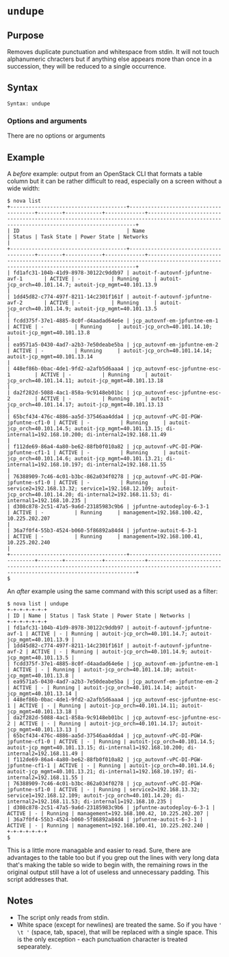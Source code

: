 # `undupe`

## Purpose
Removes duplicate punctuation and whitespace from stdin.  It will not touch alphanumeric chracters but if anything else appears more than once in a succession, they will be reduced to a single occurrence.

## Syntax
```
Syntax: undupe
```

### Options and arguments
There are no options or arguments

## Example

A _before_ example: output from an OpenStack CLI that formats a table column but it can be rather difficult to read, especially on a screen without a wide width:
```
$ nova list
+--------------------------------------+---------------------------------------+--------+------------+-------------+----------------------------------------------------------------------------------------------------------------------------------------+
| ID                                   | Name                                  | Status | Task State | Power State | Networks                                                                                                                               |
+--------------------------------------+---------------------------------------+--------+------------+-------------+----------------------------------------------------------------------------------------------------------------------------------------+
| fd1afc31-104b-41d9-8978-30122c9ddb97 | autoit-f-autovnf-jpfuntne-avf-1       | ACTIVE | -          | Running     | autoit-jcp_orch=40.101.14.7; autoit-jcp_mgmt=40.101.13.9                                                                               |
| 1dd45d82-c774-497f-8211-14c2301f161f | autoit-f-autovnf-jpfuntne-avf-2       | ACTIVE | -          | Running     | autoit-jcp_orch=40.101.14.9; autoit-jcp_mgmt=40.101.13.5                                                                               |
| fcdd375f-37e1-4885-8c0f-d4aadad64e6e | jcp_autovnf-em-jpfuntne-em-1          | ACTIVE | -          | Running     | autoit-jcp_orch=40.101.14.10; autoit-jcp_mgmt=40.101.13.8                                                                              |
| ea9571a5-0430-4ad7-a2b3-7e50deabe5ba | jcp_autovnf-em-jpfuntne-em-2          | ACTIVE | -          | Running     | autoit-jcp_orch=40.101.14.14; autoit-jcp_mgmt=40.101.13.14                                                                             |
| 448ef86b-0bac-4de1-9fd2-a2afb5d6aaa4 | jcp_autovnf-esc-jpfuntne-esc-1        | ACTIVE | -          | Running     | autoit-jcp_orch=40.101.14.11; autoit-jcp_mgmt=40.101.13.18                                                                             |
| da2f282d-5088-4ac1-858a-9c9148eb01bc | jcp_autovnf-esc-jpfuntne-esc-2        | ACTIVE | -          | Running     | autoit-jcp_orch=40.101.14.17; autoit-jcp_mgmt=40.101.13.13                                                                             |
| 65bcf434-476c-4886-aa5d-37546aa4dda4 | jcp_autovnf-vPC-DI-PGW-jpfuntne-cf1-0 | ACTIVE | -          | Running     | autoit-jcp_orch=40.101.14.5; autoit-jcp_mgmt=40.101.13.15; di-internal1=192.168.10.200; di-internal2=192.168.11.49                     |
| f112de69-86a4-4a80-be62-88fb0f010a82 | jcp_autovnf-vPC-DI-PGW-jpfuntne-cf1-1 | ACTIVE | -          | Running     | autoit-jcp_orch=40.101.14.6; autoit-jcp_mgmt=40.101.13.21; di-internal1=192.168.10.197; di-internal2=192.168.11.55                     |
| 76388909-7c46-4c01-b3bc-862a034f0278 | jcp_autovnf-vPC-DI-PGW-jpfuntne-sf1-0 | ACTIVE | -          | Running     | service2=192.168.13.32; service1=192.168.12.109; autoit-jcp_orch=40.101.14.20; di-internal2=192.168.11.53; di-internal1=192.168.10.235 |
| d308c878-2c51-47a5-9a6d-23185983c9b6 | jpfuntne-autodeploy-6-3-1             | ACTIVE | -          | Running     | management=192.168.100.42, 10.225.202.207                                                                                              |
| 36a7f0f4-55b3-4524-b060-5f86892a84d4 | jpfuntne-autoit-6-3-1                 | ACTIVE | -          | Running     | management=192.168.100.41, 10.225.202.240                                                                                              |
+--------------------------------------+---------------------------------------+--------+------------+-------------+----------------------------------------------------------------------------------------------------------------------------------------+
$
```

An _after_ example using the same command with this script used as a filter:
```
$ nova list | undupe
+-+-+-+-+-+-+
| ID | Name | Status | Task State | Power State | Networks |
+-+-+-+-+-+-+
| fd1afc31-104b-41d9-8978-30122c9ddb97 | autoit-f-autovnf-jpfuntne-avf-1 | ACTIVE | - | Running | autoit-jcp_orch=40.101.14.7; autoit-jcp_mgmt=40.101.13.9 |
| 1dd45d82-c774-497f-8211-14c2301f161f | autoit-f-autovnf-jpfuntne-avf-2 | ACTIVE | - | Running | autoit-jcp_orch=40.101.14.9; autoit-jcp_mgmt=40.101.13.5 |
| fcdd375f-37e1-4885-8c0f-d4aadad64e6e | jcp_autovnf-em-jpfuntne-em-1 | ACTIVE | - | Running | autoit-jcp_orch=40.101.14.10; autoit-jcp_mgmt=40.101.13.8 |
| ea9571a5-0430-4ad7-a2b3-7e50deabe5ba | jcp_autovnf-em-jpfuntne-em-2 | ACTIVE | - | Running | autoit-jcp_orch=40.101.14.14; autoit-jcp_mgmt=40.101.13.14 |
| 448ef86b-0bac-4de1-9fd2-a2afb5d6aaa4 | jcp_autovnf-esc-jpfuntne-esc-1 | ACTIVE | - | Running | autoit-jcp_orch=40.101.14.11; autoit-jcp_mgmt=40.101.13.18 |
| da2f282d-5088-4ac1-858a-9c9148eb01bc | jcp_autovnf-esc-jpfuntne-esc-2 | ACTIVE | - | Running | autoit-jcp_orch=40.101.14.17; autoit-jcp_mgmt=40.101.13.13 |
| 65bcf434-476c-4886-aa5d-37546aa4dda4 | jcp_autovnf-vPC-DI-PGW-jpfuntne-cf1-0 | ACTIVE | - | Running | autoit-jcp_orch=40.101.14.5; autoit-jcp_mgmt=40.101.13.15; di-internal1=192.168.10.200; di-internal2=192.168.11.49 |
| f112de69-86a4-4a80-be62-88fb0f010a82 | jcp_autovnf-vPC-DI-PGW-jpfuntne-cf1-1 | ACTIVE | - | Running | autoit-jcp_orch=40.101.14.6; autoit-jcp_mgmt=40.101.13.21; di-internal1=192.168.10.197; di-internal2=192.168.11.55 |
| 76388909-7c46-4c01-b3bc-862a034f0278 | jcp_autovnf-vPC-DI-PGW-jpfuntne-sf1-0 | ACTIVE | - | Running | service2=192.168.13.32; service1=192.168.12.109; autoit-jcp_orch=40.101.14.20; di-internal2=192.168.11.53; di-internal1=192.168.10.235 |
| d308c878-2c51-47a5-9a6d-23185983c9b6 | jpfuntne-autodeploy-6-3-1 | ACTIVE | - | Running | management=192.168.100.42, 10.225.202.207 |
| 36a7f0f4-55b3-4524-b060-5f86892a84d4 | jpfuntne-autoit-6-3-1 | ACTIVE | - | Running | management=192.168.100.41, 10.225.202.240 |
+-+-+-+-+-+-+
$
```

This is a little more managable and easier to read.  Sure, there are advantages to the table too but if you grep out the lines with very long data that's making the table so wide to begin with, the remaining rows in the original output still have a lot of useless and unnecessary padding.  This script addresses that.

## Notes

- The script only reads from stdin.
- White space (except for newlines) are treated the same.  So if you have `' \t '` (space, tab, space), that will be replaced with a single space.  This is the only exception - each punctuation character is treated sepearately.

